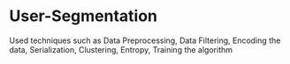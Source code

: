 # User-Segmentation
Used techniques such as Data Preprocessing, Data Filtering,
Encoding the data, Serialization, Clustering, Entropy,
Training the algorithm
